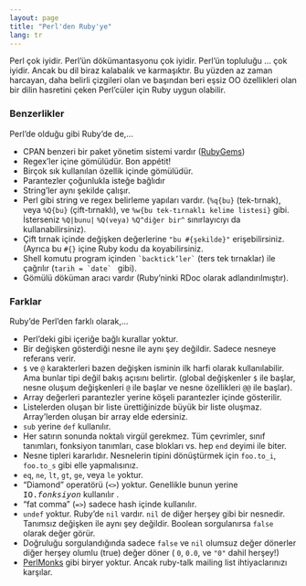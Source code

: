 ```yaml
---
layout: page
title: "Perl'den Ruby'ye"
lang: tr
---
```


Perl çok iyidir. Perl’ün dökümantasyonu çok iyidir. Perl’ün topluluğu …
çok iyidir. Ancak bu dil biraz kalabalık ve karmaşıktır. Bu yüzden az
zaman harcayan, daha belirli çizgileri olan ve başından beri eşsiz OO
özellikleri olan bir dilin hasretini çeken Perl’cüler için Ruby uygun
olabilir.

### Benzerlikler

Perl’de olduğu gibi Ruby’de de,...

* CPAN benzeri bir paket yönetim sistemi vardır ([RubyGems][1])
* Regex’ler içine gömülüdür. Bon appétit!
* Birçok sık kullanılan özellik içinde gömülüdür.
* Parantezler çoğunlukla isteğe bağlıdır
* String’ler aynı şekilde çalışır.
* Perl gibi string ve regex belirleme yapıları vardır. (`%q{bu}`
  (tek-tırnak), veya `%Q{bu}` (çift-tırnaklı), ve `%w{bu tek-tırnaklı
  kelime listesi}` gibi. İsterseniz `%Q|bunu|` `%Q(veya)` `%Q^diğer
  bir^` sınırlayıcıyı da kullanabilirsiniz).
* Çift tırnak içinde değişken değerlerine `"bu #{şekilde}"`
  erişebilirsiniz. (Ayrıca bu `#{}` içine Ruby kodu da koyabilirsiniz.
* Shell komutu program içinden `` `backtick’ler` `` (ters tek tırnaklar) ile
  çağrılır (``tarih = `date` `` gibi).
* Gömülü döküman aracı vardır (Ruby’ninki RDoc olarak adlandırılmıştır).

### Farklar

Ruby’de Perl’den farklı olarak,...

* Perl’deki gibi içeriğe bağlı kurallar yoktur.
* Bir değişken gösterdiği nesne ile aynı şey değildir. Sadece nesneye
  referans verir.
* `$` ve `@` karakterleri bazen değişken isminin ilk harfi olarak
  kullanılabilir. Ama bunlar tipi değil bakış açısını belirtir. (global
  değişkenler `$` ile başlar, nesne oluşum değişkenleri `@` ile
  başlar ve nesne özellikleri `@@` ile başlar).
* Array değerleri parantezler yerine köşeli parantezler içinde
  gösterilir.
* Listelerden oluşan bir liste ürettiğinizde büyük bir liste oluşmaz.
  Array’lerden oluşan bir array elde edersiniz.
* `sub` yerine `def` kullanılır.
* Her satırın sonunda noktalı virgül gerekmez. Tüm çevrimler, sınıf
  tanımları, fonksiyon tanımları, case blokları vs. hep `end` deyimi ile
  biter.
* Nesne tipleri kararlıdır. Nesnelerin tipini dönüştürmek için
  `foo.to_i`, `foo.to_s` gibi elle yapmalısınız.
* `eq`, `ne`, `lt`, `gt`, `ge`, veya `le` yoktur.
* “Diamond” operatörü (`<>`) yoktur. Genellikle bunun yerine
  <tt>IO.*fonksiyon*</tt> kullanılır .
* “fat comma” (`=>`) sadece hash içinde kullanılır.
* `undef` yoktur. Ruby’de `nil` vardır. `nil` de diğer herşey gibi bir
  nesnedir. Tanımsız değişken ile aynı şey değildir. Boolean
  sorgulanırsa `false` olarak değer görür.
* Doğruluğu sorgulandığında sadece `false` ve `nil` olumsuz değer
  dönerler diğer herşey olumlu (true) değer döner ( `0`, `0.0`, ve `"0"`
  dahil herşey!)
* [PerlMonks][2] gibi biryer yoktur. Ancak ruby-talk mailing list
  ihtiyaclarınızı karşılar.



[1]: http://docs.rubygems.org/
[2]: http://www.perlmonks.org/
